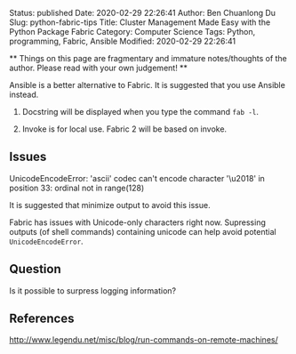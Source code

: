 Status: published
Date: 2020-02-29 22:26:41
Author: Ben Chuanlong Du
Slug: python-fabric-tips
Title: Cluster Management Made Easy with the Python Package Fabric
Category: Computer Science
Tags: Python, programming, Fabric, Ansible
Modified: 2020-02-29 22:26:41

**
Things on this page are
fragmentary and immature notes/thoughts of the author.
Please read with your own judgement!
**

Ansible is a better alternative to Fabric. 
It is suggested that you use Ansible instead.

1. Docstring will be displayed when you type the command `fab -l`.

2. Invoke is for local use.
    Fabric 2 will be based on invoke. 

## Issues

UnicodeEncodeError: 'ascii' codec can't encode character '\u2018' in position 33: ordinal not in range(128)

It is suggested that minimize output to avoid this issue. 

Fabric has issues with Unicode-only characters right now. 
Supressing outputs (of shell commands) containing unicode can help avoid potential `UnicodeEncodeError`.

## Question

Is it possible to surpress logging information?

## References

http://www.legendu.net/misc/blog/run-commands-on-remote-machines/
